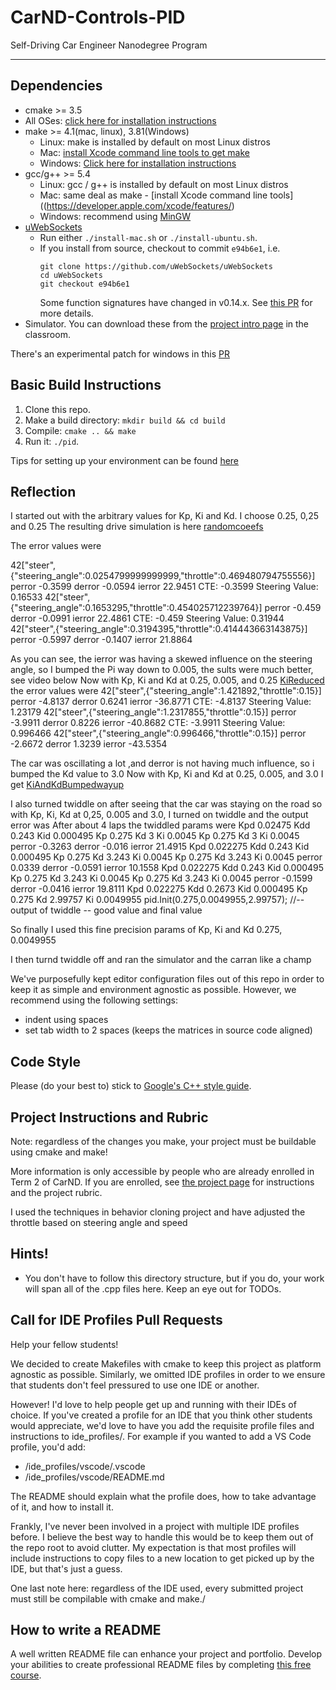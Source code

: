 # CarND-Controls-PID
Self-Driving Car Engineer Nanodegree Program

---

## Dependencies

* cmake >= 3.5
 * All OSes: [click here for installation instructions](https://cmake.org/install/)
* make >= 4.1(mac, linux), 3.81(Windows)
  * Linux: make is installed by default on most Linux distros
  * Mac: [install Xcode command line tools to get make](https://developer.apple.com/xcode/features/)
  * Windows: [Click here for installation instructions](http://gnuwin32.sourceforge.net/packages/make.htm)
* gcc/g++ >= 5.4
  * Linux: gcc / g++ is installed by default on most Linux distros
  * Mac: same deal as make - [install Xcode command line tools]((https://developer.apple.com/xcode/features/)
  * Windows: recommend using [MinGW](http://www.mingw.org/)
* [uWebSockets](https://github.com/uWebSockets/uWebSockets)
  * Run either `./install-mac.sh` or `./install-ubuntu.sh`.
  * If you install from source, checkout to commit `e94b6e1`, i.e.
    ```
    git clone https://github.com/uWebSockets/uWebSockets 
    cd uWebSockets
    git checkout e94b6e1
    ```
    Some function signatures have changed in v0.14.x. See [this PR](https://github.com/udacity/CarND-MPC-Project/pull/3) for more details.
* Simulator. You can download these from the [project intro page](https://github.com/udacity/self-driving-car-sim/releases) in the classroom.

There's an experimental patch for windows in this [PR](https://github.com/udacity/CarND-PID-Control-Project/pull/3)

## Basic Build Instructions

1. Clone this repo.
2. Make a build directory: `mkdir build && cd build`
3. Compile: `cmake .. && make`
4. Run it: `./pid`. 

Tips for setting up your environment can be found [here](https://classroom.udacity.com/nanodegrees/nd013/parts/40f38239-66b6-46ec-ae68-03afd8a601c8/modules/0949fca6-b379-42af-a919-ee50aa304e6a/lessons/f758c44c-5e40-4e01-93b5-1a82aa4e044f/concepts/23d376c7-0195-4276-bdf0-e02f1f3c665d)

## Reflection
I started out with the arbitrary values for Kp, Ki and Kd.
I choose 0.25, 0,25 and 0.25
The resulting drive simulation is here
[randomcoeefs](https://www.youtube.com/watch?v=Srgyr8iReeY)

The error values were
 
42["steer",{"steering_angle":0.0254799999999999,"throttle":0.469480794755556}]
 perror -0.3599 derror -0.0594 ierror 22.9451
CTE: -0.3599 Steering Value: 0.16533
42["steer",{"steering_angle":0.1653295,"throttle":0.454025712239764}]
 perror -0.459 derror -0.0991 ierror 22.4861
CTE: -0.459 Steering Value: 0.31944
42["steer",{"steering_angle":0.3194395,"throttle":0.414443663143875}]
 perror -0.5997 derror -0.1407 ierror 21.8864
 
 
 As you can see, the ierror was having a skewed influence on the steering angle, so I bumped the 
 Pi way down to 0.005, the sults were much better, see video below
 Now with Kp, Ki and Kd at 0.25, 0.005, and 0.25
 [KiReduced](https://www.youtube.com/watch?v=J6jkf0_xHb8)
 the error values were
  42["steer",{"steering_angle":1.421892,"throttle":0.15}]
 perror -4.8137 derror 0.6241 ierror -36.8771
CTE: -4.8137 Steering Value: 1.23179
42["steer",{"steering_angle":1.2317855,"throttle":0.15}]
 perror -3.9911 derror 0.8226 ierror -40.8682
CTE: -3.9911 Steering Value: 0.996466
42["steer",{"steering_angle":0.996466,"throttle":0.15}]
 perror -2.6672 derror 1.3239 ierror -43.5354
 
 The car was oscillating a lot ,and derror is not having much influence, so i bumped the Kd value to 3.0
 Now with Kp, Ki and Kd at 0.25, 0.005, and 3.0
 I get 
 [KiAndKdBumpedwayup](https://www.youtube.com/watch?v=Gh3RGXowm4I)
 
 
 I also turned twiddle on after seeing that the car was staying on the road
 so with Kp, Ki, Kd at 0,25, 0.005 and 3.0, I turned on twiddle and the output error was
 After about 4 laps the twiddled params were
 Kpd 0.02475 Kdd 0.243 Kid 0.000495
 Kp 0.275 Kd 3 Ki 0.0045
 Kp 0.275 Kd 3 Ki 0.0045
 perror -0.3263 derror -0.016 ierror 21.4915
 Kpd 0.022275 Kdd 0.243 Kid 0.000495
 Kp 0.275 Kd 3.243 Ki 0.0045
 Kp 0.275 Kd 3.243 Ki 0.0045
 perror 0.0339 derror -0.0591 ierror 10.1558
 Kpd 0.022275 Kdd 0.243 Kid 0.000495
 Kp 0.275 Kd 3.243 Ki 0.0045
 Kp 0.275 Kd 3.243 Ki 0.0045
 perror -0.1599 derror -0.0416 ierror 19.8111
 Kpd 0.022275 Kdd 0.2673 Kid 0.000495
Kp 0.275 Kd 2.99757 Ki 0.0049955
 pid.Init(0.275,0.0049955,2.99757); //-- output of twiddle -- good value and final value
 
 
 So finally I used this fine precision params of
 Kp, Ki and Kd 0.275, 0.0049955
 
 I then turnd twiddle off and ran the simulator and the carran like a champ
 
 
 
 
 
 
 
 

We've purposefully kept editor configuration files out of this repo in order to
keep it as simple and environment agnostic as possible. However, we recommend
using the following settings:

* indent using spaces
* set tab width to 2 spaces (keeps the matrices in source code aligned)

## Code Style

Please (do your best to) stick to [Google's C++ style guide](https://google.github.io/styleguide/cppguide.html).

## Project Instructions and Rubric

Note: regardless of the changes you make, your project must be buildable using
cmake and make!

More information is only accessible by people who are already enrolled in Term 2
of CarND. If you are enrolled, see [the project page](https://classroom.udacity.com/nanodegrees/nd013/parts/40f38239-66b6-46ec-ae68-03afd8a601c8/modules/f1820894-8322-4bb3-81aa-b26b3c6dcbaf/lessons/e8235395-22dd-4b87-88e0-d108c5e5bbf4/concepts/6a4d8d42-6a04-4aa6-b284-1697c0fd6562)
for instructions and the project rubric.

I used the techniques in behavior cloning project and have adjusted the throttle based on steering angle and
speed

## Hints!

* You don't have to follow this directory structure, but if you do, your work
  will span all of the .cpp files here. Keep an eye out for TODOs.

## Call for IDE Profiles Pull Requests

Help your fellow students!

We decided to create Makefiles with cmake to keep this project as platform
agnostic as possible. Similarly, we omitted IDE profiles in order to we ensure
that students don't feel pressured to use one IDE or another.

However! I'd love to help people get up and running with their IDEs of choice.
If you've created a profile for an IDE that you think other students would
appreciate, we'd love to have you add the requisite profile files and
instructions to ide_profiles/. For example if you wanted to add a VS Code
profile, you'd add:

* /ide_profiles/vscode/.vscode
* /ide_profiles/vscode/README.md

The README should explain what the profile does, how to take advantage of it,
and how to install it.

Frankly, I've never been involved in a project with multiple IDE profiles
before. I believe the best way to handle this would be to keep them out of the
repo root to avoid clutter. My expectation is that most profiles will include
instructions to copy files to a new location to get picked up by the IDE, but
that's just a guess.

One last note here: regardless of the IDE used, every submitted project must
still be compilable with cmake and make./

## How to write a README
A well written README file can enhance your project and portfolio.  Develop your abilities to create professional README files by completing [this free course](https://www.udacity.com/course/writing-readmes--ud777).

